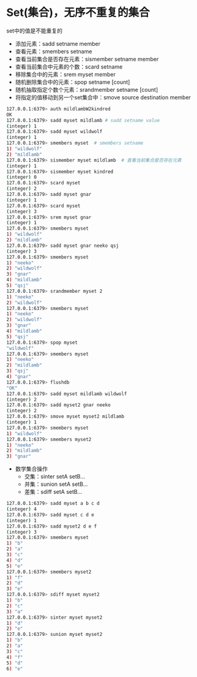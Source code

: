 # Set(集合)，无序不重复的集合
set中的值是不能重复的
- 添加元素：sadd setname member
- 查看元素：smembers setname
- 查看当前集合是否存在元素：sismember setname member
- 查看当前集合中元素的个数：scard setname
- 移除集合中的元素：srem myset member
- 随机删除集合中的元素：spop setname [count]
- 随机抽取指定个数个元素：srandmember setname [count]
- 将指定的值移动到另一个set集合中：smove source destination member

```bash
127.0.0.1:6379> auth mildlambW2kindred
OK
127.0.0.1:6379> sadd myset mildlamb # sadd setname value
(integer) 1
127.0.0.1:6379> sadd myset wildwolf
(integer) 1
127.0.0.1:6379> smembers myset  # smembers setname
1) "wildwolf"
2) "mildlamb"
127.0.0.1:6379> sismember myset mildlamb  # 查看当前集合是否存在元素
(integer) 1
127.0.0.1:6379> sismember myset kindred
(integer) 0
127.0.0.1:6379> scard myset
(integer) 2
127.0.0.1:6379> sadd myset gnar
(integer) 1
127.0.0.1:6379> scard myset
(integer) 3
127.0.0.1:6379> srem myset gnar
(integer) 1
127.0.0.1:6379> smembers myset
1) "wildwolf"
2) "mildlamb"
127.0.0.1:6379> sadd myset gnar neeko qsj
(integer) 3
127.0.0.1:6379> smembers myset
1) "neeko"
2) "wildwolf"
3) "gnar"
4) "mildlamb"
5) "qsj"
127.0.0.1:6379> srandmember myset 2
1) "neeko"
2) "wildwolf"
127.0.0.1:6379> smembers myset
1) "neeko"
2) "wildwolf"
3) "gnar"
4) "mildlamb"
5) "qsj"
127.0.0.1:6379> spop myset
"wildwolf"
127.0.0.1:6379> smembers myset
1) "neeko"
2) "mildlamb"
3) "qsj"
4) "gnar"
127.0.0.1:6379> flushdb
"OK"
127.0.0.1:6379> sadd myset mildlamb wildwolf
(integer) 2
127.0.0.1:6379> sadd myset2 gnar neeko
(integer) 2
127.0.0.1:6379> smove myset myset2 mildlamb
(integer) 1
127.0.0.1:6379> smembers myset
1) "wildwolf"
127.0.0.1:6379> smembers myset2
1) "neeko"
2) "mildlamb"
3) "gnar"
```

- 数学集合操作
  - 交集：sinter setA setB...
  - 并集：sunion setA setB...
  - 差集：sdiff setA setB...

```bash
127.0.0.1:6379> sadd myset a b c d
(integer) 4
127.0.0.1:6379> sadd myset c d e
(integer) 1
127.0.0.1:6379> sadd myset2 d e f
(integer) 3
127.0.0.1:6379> smembers myset
1) "b"
2) "a"
3) "c"
4) "d"
5) "e"
127.0.0.1:6379> smembers myset2
1) "f"
2) "d"
3) "e"
127.0.0.1:6379> sdiff myset myset2
1) "b"
2) "c"
3) "a"
127.0.0.1:6379> sinter myset myset2
1) "d"
2) "e"
127.0.0.1:6379> sunion myset myset2
1) "b"
2) "a"
3) "c"
4) "f"
5) "d"
6) "e"
```
